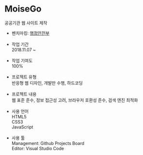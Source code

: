 # MoiseGo
공공기관 웹 사이트 제작

* 벤치마킹: [행정안전부](https://www.mois.go.kr/frt/a01/frtMain.do)
<br><br>
* 작업 기간<br>
2018.11.07 ~
<br><br>
* 작업 기여도<br>
100%
<br><br>
* 프로젝트 유형<br>
반응형 웹 디자인, 개발만 수행, 하드코딩
<br><br>
* 프로젝트 내용<br>
웹 표준 준수, 정보 접근성 고려, 브라우저 호환성 준수, 검색 엔진 최적화
<br><br>
* 사용 언어<br>
HTML5<br>
CSS3<br>
JavaScript
<br><br>
* 사용 툴<br>
Management: Github Projects Board<br>
Editor: Visual Studio Code<br>

